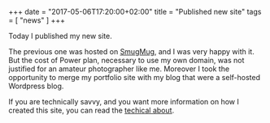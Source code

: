 +++
date = "2017-05-06T17:20:00+02:00"
title = "Published new site"
tags = [ "news" ]
+++

Today I published my new site.

The previous one was hosted on [SmugMug](https://www.smugmug.com/), and I was very happy with it.
But the cost of Power plan, necessary to use my own domain, was not justified for an amateur photographer like me.
Moreover I took the opportunity to merge my portfolio site with my blog that were a self-hosted Wordpress blog.

If you are technically savvy, and you want more information on how I created this site, you can read the [techical about](/technical-about/).
